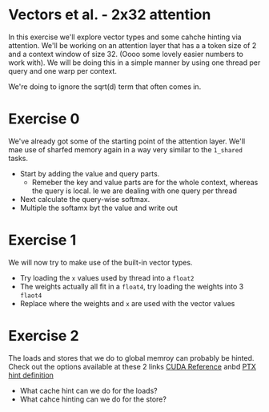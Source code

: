 # Vectors et al. - 2x32 attention

In this exercise we'll explore vector types and some cahche hinting via
attention. We'll be working on an attention layer that has a a token size of 2
and a context window of size 32. (Oooo some lovely easier numbers to work with).
We will be doing this in a simple manner by using one thread per query and one
warp per context.

We're doing to ignore the sqrt(d) term that often comes in.

# Exercise 0

We've already got some of the starting point of the attention layer. We'll mae
use of sharfed memory again in a way very similar to the `1_shared` tasks.

* Start by adding the value and query parts.
    * Remeber the key and value parts are for the whole context, whereas the
      query is local. Ie we are dealing with one query per thread
* Next calculate the query-wise softmax.
* Multiple the softamx byt the value and write out

# Exercise 1

We will now try to make use of the built-in vector types.

* Try loading the `x` values used by thread into a `float2`
* The weights actually all fit in a `float4`, try loading the weights into 3
  `flaot4`
* Replace where the weights and `x` are used with the vector values

# Exercise 2

The loads and stores that we do to global memroy can probably be hinted. Check
out the options available at these 2 links [CUDA
Reference](https://docs.nvidia.com/cuda/cuda-c-programming-guide/#load-functions-using-cache-hints)
anbd [PTX hint
definition](https://docs.nvidia.com/cuda/parallel-thread-execution/index.html#cache-operators)

* What cache hint can we do for the loads?
* What cahce hinting can we do for the store?
